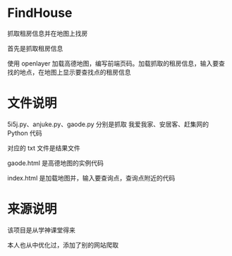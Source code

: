 # FindHouse
抓取租房信息并在地图上找房

首先是抓取租房信息

使用 openlayer 加载高德地图，编写前端页码。加载抓取的租房信息，输入要查找的地点，在地图上显示要查找点的租房信息


# 文件说明
5i5j.py、anjuke.py、gaode.py 分别是抓取 我爱我家、安居客、赶集网的 Python 代码

对应的 txt 文件是结果文件

gaode.html 是高德地图的实例代码

index.html 是加载地图并，输入要查询点，查询点附近的代码

# 来源说明
该项目是从学神课堂得来

本人也从中优化过，添加了别的网站爬取
